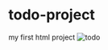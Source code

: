 # todo-project
my first html project
![todo](https://user-images.githubusercontent.com/97868922/150664595-20afb8f5-490f-487d-bb86-8fc669f5dee2.jpg)



